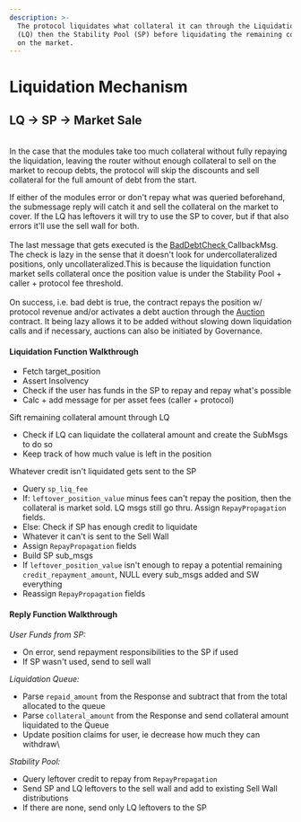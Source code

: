 ```yaml
---
description: >-
  The protocol liquidates what collateral it can through the Liquidation Queue
  (LQ) then the Stability Pool (SP) before liquidating the remaining collateral
  on the market.
---
```


# Liquidation Mechanism

## &#x20;                        LQ -> SP -> Market Sale

\
In the case that the modules take too much collateral without fully repaying the liquidation, leaving the router without enough collateral to sell on the market to recoup debts, the protocol will skip the discounts and sell collateral for the full amount of debt from the start.

If either of the modules error or don't repay what was queried beforehand, the submessage reply will catch it and sell the collateral on the market to cover. If the LQ has leftovers it will try to use the SP to cover, but if that also errors it'll use the sell wall for both. \
\
The last message that gets executed is the [BadDebtCheck ](../smart-contracts/positions.md#baddebtcheck)CallbackMsg. The check is lazy in the sense that it doesn't look for undercollateralized positions, only uncollateralized.This is because the liquidation function market sells collateral once the position value is under the Stability Pool + caller + protocol fee threshold.\
\
On success, i.e. bad debt is true, the contract repays the position w/ protocol revenue and/or activates a debt auction through the [Auction ](../smart-contracts/mbrn-auction.md)contract. It being lazy allows it to be added without slowing down liquidation calls and if necessary, auctions can also be initiated by Governance.

#### Liquidation Function Walkthrough

* Fetch target\_position
* Assert Insolvency
* Check if the user has funds in the SP to repay and repay what's possible
* Calc + add message for per asset fees (caller + protocol)

Sift remaining collateral amount through LQ

* Check if LQ can liquidate the collateral amount and create the SubMsgs to do so
* Keep track of how much value is left in the position

Whatever credit isn't liquidated gets sent to the SP

* Query `sp_liq_fee`
* If: `leftover_position_value` minus fees can't repay the position, then the collateral is market sold. LQ msgs still go thru. Assign `RepayPropagation` fields.
* Else: Check if SP has enough credit to liquidate
* Whatever it can't is sent to the Sell Wall
* Assign `RepayPropagation` fields
* Build SP sub\_msgs
* If `leftover_position_value` isn't enough to repay a potential remaining `credit_repayment_amount`, NULL every sub\_msgs added and SW everything
* Reassign `RepayPropagation` fields

#### Reply Function Walkthrough

_User Funds from SP:_

* On error, send repayment responsibilities to the SP if used
* If SP wasn't used, send to sell wall&#x20;



_Liquidation Queue:_

* Parse `repaid_amount` from the Response and subtract that from the total allocated to the queue
* Parse `collateral_amount` from the Response and send collateral amount liquidated to the Queue
* Update position claims for user, ie decrease how much they can withdraw\


_Stability Pool:_

* Query leftover credit to repay from `RepayPropagation`
* Send SP and LQ leftovers to the sell wall and add to existing Sell Wall distributions
* If there are none, send only LQ leftovers to the SP
